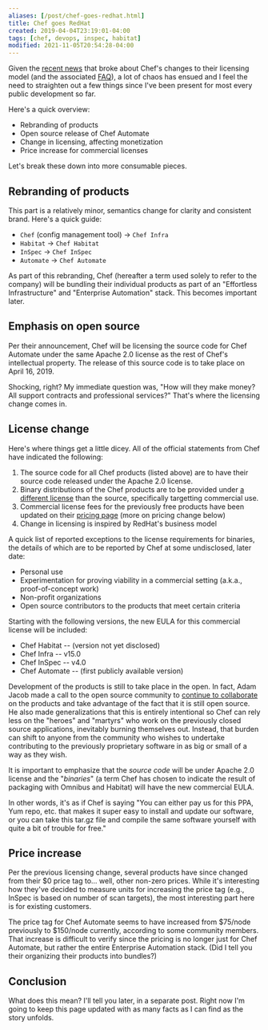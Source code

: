 ```yaml
---
aliases: [/post/chef-goes-redhat.html]
title: Chef goes RedHat
created: 2019-04-04T23:19:01-04:00
tags: [chef, devops, inspec, habitat]
modified: 2021-11-05T20:54:28-04:00
---
```


Given the [recent news][news-story] that broke about Chef's changes to their licensing model (and the associated [FAQ][license-faq]), a lot of chaos has ensued and I feel the need to straighten out a few things since I've been present for most every public development so far.

Here's a quick overview:

- Rebranding of products
- Open source release of Chef Automate
- Change in licensing, affecting monetization
- Price increase for commercial licenses

Let's break these down into more consumable pieces.

[news-story]: https://blog.chef.io/chef-software-announces-the-enterprise-automation-stack
[license-faq]: https://www.chef.io/pricing/subscription-model-faq

## Rebranding of products

This part is a relatively minor, semantics change for clarity and consistent brand. Here's a quick guide:

- `Chef` (config management tool) -> `Chef Infra`
- `Habitat` -> `Chef Habitat`
- `InSpec` -> `Chef InSpec`
- `Automate` -> `Chef Automate`

As part of this rebranding, Chef (hereafter a term used solely to refer to the company) will be bundling their individual products as part of an "Effortless Infrastructure" and "Enterprise Automation" stack. This becomes important later.

## Emphasis on open source

Per their announcement, Chef will be licensing the source code for Chef Automate under the same Apache 2.0 license as the rest of Chef's intellectual property. The release of this source code is to take place on April 16, 2019.

Shocking, right? My immediate question was, "How will they make money? All support contracts and professional services?" That's where the licensing change comes in.

## License change

Here's where things get a little dicey. All of the official statements from Chef have indicated the following:

1. The source code for all Chef products (listed above) are to have their source code released under the Apache 2.0 license.
2. Binary distributions of the Chef products are to be provided under [a different license][chef-commercial-license] than the source, specifically targetting commercial use.
3. Commercial license fees for the previously free products have been updated on their [pricing page][chef-pricing] (more on pricing change below)
4. Change in licensing is inspired by RedHat's business model

A quick list of reported exceptions to the license requirements for binaries, the details of which are to be reported by Chef at some undisclosed, later date:

- Personal use
- Experimentation for proving viability in a commercial setting (a.k.a., proof-of-concept work)
- Non-profit organizations
- Open source contributors to the products that meet certain criteria

[chef-commercial-license]: #
[chef-pricing]: https://www.chef.io/pricing

Starting with the following versions, the new EULA for this commercial license will be included:

- Chef Habitat -- (version not yet disclosed)
- Chef Infra -- v15.0
- Chef InSpec -- v4.0
- Chef Automate -- (first publicly available version)

Development of the products is still to take place in the open. In fact, Adam Jacob made a call to the open source community to [continue to collaborate][adam-jacob-blog-post] on the products and take advantage of the fact that it is still open source. He also made generalizations that this is entirely intentional so Chef can rely less on the "heroes" and "martyrs" who work on the previously closed source applications, inevitably burning themselves out. Instead, that burden can shift to anyone from the community who wishes to undertake contributing to the previously proprietary software in as big or small of a way as they wish.

It is important to emphasize that the _source code_ will be under Apache 2.0 license and the "_binaries_" (a term Chef has chosen to indicate the result of packaging with Omnibus and Habitat) will have the new commercial EULA.

In other words, it's as if Chef is saying "You can either pay us for this PPA, Yum repo, etc. that makes it super easy to install and update our software, or you can take this tar.gz file and compile the same software yourself with quite a bit of trouble for free."

[adam-jacob-blog-post]: https://medium.com/@adamhjk/goodbye-open-core-good-riddance-to-bad-rubbish-ae3355316494

## Price increase

Per the previous licensing change, several products have since changed from their \$0 price tag to... well, other non-zero prices. While it's interesting how they've decided to measure units for increasing the price tag (e.g., InSpec is based on number of scan targets), the most interesting part here is for existing customers.

The price tag for Chef Automate seems to have increased from $75/node previously to $150/node currently, according to some community members. That increase is difficult to verify since the pricing is no longer just for Chef Automate, but rather the entire Enterprise Automation stack. (Did I tell you their organizing their products into bundles?)

## Conclusion

What does this mean? I'll tell you later, in a separate post. Right now I'm going to keep this page updated with as many facts as I can find as the story unfolds.
